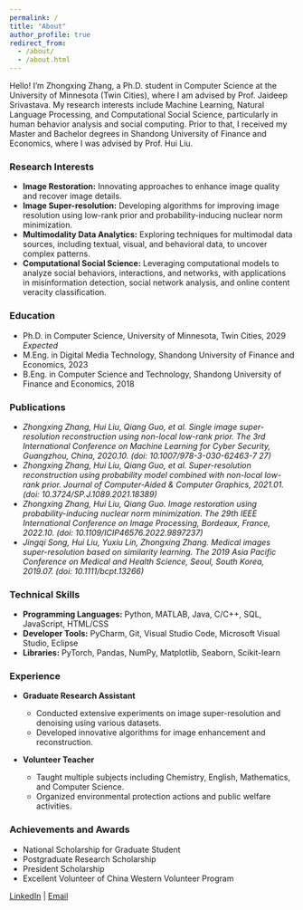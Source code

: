 ```yaml
---
permalink: /
title: "About"
author_profile: true
redirect_from: 
  - /about/
  - /about.html
---
```



Hello! I’m Zhongxing Zhang, a Ph.D. student in Computer Science at the University of Minnesota (Twin Cities), where I am advised by Prof. Jaideep Srivastava. My research interests include Machine Learning, Natural Language Processing, and Computational Social Science, particularly in human behavior analysis and social computing. Prior to that, I received my Master and Bachelor degrees in Shandong University of Finance and Economics, where I was advised by Prof. Hui Liu.

### Research Interests
- **Image Restoration:** Innovating approaches to enhance image quality and recover image details.
- **Image Super-resolution:** Developing algorithms for improving image resolution using low-rank prior and probability-inducing nuclear norm minimization.
- **Multimodality Data Analytics:** Exploring techniques for multimodal data sources, including textual, visual, and behavioral data, to uncover complex patterns.
- **Computational Social Science:** Leveraging computational models to analyze social behaviors, interactions, and networks, with applications in misinformation detection, social network analysis, and online content veracity classification.

### Education
- Ph.D. in Computer Science, University of Minnesota, Twin Cities, 2029 *Expected*
- M.Eng. in Digital Media Technology, Shandong University of Finance and Economics, 2023
- B.Eng. in Computer Science and Technology, Shandong University of Finance and Economics, 2018

### Publications
- *Zhongxing Zhang, Hui Liu, Qiang Guo, et al. Single image super-resolution reconstruction using non-local low-rank prior. The 3rd International Conference on Machine Learning for Cyber Security, Guangzhou, China, 2020.10. (doi: 10.1007/978-3-030-62463-7 27)*
- *Zhongxing Zhang, Hui Liu, Qiang Guo, et al. Super-resolution reconstruction using probability model combined with non-local low-rank prior. Journal of Computer-Aided & Computer Graphics, 2021.01. (doi: 10.3724/SP.J.1089.2021.18389)*
- *Zhongxing Zhang, Hui Liu, Qiang Guo. Image restoration using probability-inducing nuclear norm minimization. The 29th IEEE International Conference on Image Processing, Bordeaux, France, 2022.10. (doi: 10.1109/ICIP46576.2022.9897237)*
- *Jingqi Song, Hui Liu, Yuxiu Lin, Zhongxing Zhang. Medical images super-resolution based on similarity learning. The 2019 Asia Pacific Conference on Medical and Health Science, Seoul, South Korea, 2019.07. (doi: 10.1111/bcpt.13266)*

### Technical Skills
- **Programming Languages:** Python, MATLAB, Java, C/C++, SQL, JavaScript, HTML/CSS
- **Developer Tools:** PyCharm, Git, Visual Studio Code, Microsoft Visual Studio, Eclipse
- **Libraries:** PyTorch, Pandas, NumPy, Matplotlib, Seaborn, Scikit-learn

### Experience
- **Graduate Research Assistant**
  - Conducted extensive experiments on image super-resolution and denoising using various datasets.
  - Developed innovative algorithms for image enhancement and reconstruction.

- **Volunteer Teacher**
  - Taught multiple subjects including Chemistry, English, Mathematics, and Computer Science.
  - Organized environmental protection actions and public welfare activities.

### Achievements and Awards
- National Scholarship for Graduate Student
- Postgraduate Research Scholarship
- President Scholarship
- Excellent Volunteer of China Western Volunteer Program

[LinkedIn](https://linkedin.com/in/zhongxing-zhang-1956a02a5) | [Email](mailto:zhan8889@umn.edu)

<!--
This is the front page of a website that is powered by the [Academic Pages template](https://github.com/academicpages/academicpages.github.io) and hosted on GitHub pages. [GitHub pages](https://pages.github.com) is a free service in which websites are built and hosted from code and data stored in a GitHub repository, automatically updating when a new commit is made to the respository. This template was forked from the [Minimal Mistakes Jekyll Theme](https://mmistakes.github.io/minimal-mistakes/) created by Michael Rose, and then extended to support the kinds of content that academics have: publications, talks, teaching, a portfolio, blog posts, and a dynamically-generated CV. You can fork [this repository](https://github.com/academicpages/academicpages.github.io) right now, modify the configuration and markdown files, add your own PDFs and other content, and have your own site for free, with no ads! An older version of this template powers my own personal website at [stuartgeiger.com](http://stuartgeiger.com), which uses [this Github repository](https://github.com/staeiou/staeiou.github.io).

A data-driven personal website
======
Like many other Jekyll-based GitHub Pages templates, Academic Pages makes you separate the website's content from its form. The content & metadata of your website are in structured markdown files, while various other files constitute the theme, specifying how to transform that content & metadata into HTML pages. You keep these various markdown (.md), YAML (.yml), HTML, and CSS files in a public GitHub repository. Each time you commit and push an update to the repository, the [GitHub pages](https://pages.github.com/) service creates static HTML pages based on these files, which are hosted on GitHub's servers free of charge.

Many of the features of dynamic content management systems (like Wordpress) can be achieved in this fashion, using a fraction of the computational resources and with far less vulnerability to hacking and DDoSing. You can also modify the theme to your heart's content without touching the content of your site. If you get to a point where you've broken something in Jekyll/HTML/CSS beyond repair, your markdown files describing your talks, publications, etc. are safe. You can rollback the changes or even delete the repository and start over -- just be sure to save the markdown files! Finally, you can also write scripts that process the structured data on the site, such as [this one](https://github.com/academicpages/academicpages.github.io/blob/master/talkmap.ipynb) that analyzes metadata in pages about talks to display [a map of every location you've given a talk](https://academicpages.github.io/talkmap.html).

Getting started
======
1. Register a GitHub account if you don't have one and confirm your e-mail (required!)
1. Fork [this repository](https://github.com/academicpages/academicpages.github.io) by clicking the "fork" button in the top right. 
1. Go to the repository's settings (rightmost item in the tabs that start with "Code", should be below "Unwatch"). Rename the repository "[your GitHub username].github.io", which will also be your website's URL.
1. Set site-wide configuration and create content & metadata (see below -- also see [this set of diffs](http://archive.is/3TPas) showing what files were changed to set up [an example site](https://getorg-testacct.github.io) for a user with the username "getorg-testacct")
1. Upload any files (like PDFs, .zip files, etc.) to the files/ directory. They will appear at https://[your GitHub username].github.io/files/example.pdf.  
1. Check status by going to the repository settings, in the "GitHub pages" section

Site-wide configuration
------
The main configuration file for the site is in the base directory in [_config.yml](https://github.com/academicpages/academicpages.github.io/blob/master/_config.yml), which defines the content in the sidebars and other site-wide features. You will need to replace the default variables with ones about yourself and your site's github repository. The configuration file for the top menu is in [_data/navigation.yml](https://github.com/academicpages/academicpages.github.io/blob/master/_data/navigation.yml). For example, if you don't have a portfolio or blog posts, you can remove those items from that navigation.yml file to remove them from the header. 

Create content & metadata
------
For site content, there is one markdown file for each type of content, which are stored in directories like _publications, _talks, _posts, _teaching, or _pages. For example, each talk is a markdown file in the [_talks directory](https://github.com/academicpages/academicpages.github.io/tree/master/_talks). At the top of each markdown file is structured data in YAML about the talk, which the theme will parse to do lots of cool stuff. The same structured data about a talk is used to generate the list of talks on the [Talks page](https://academicpages.github.io/talks), each [individual page](https://academicpages.github.io/talks/2012-03-01-talk-1) for specific talks, the talks section for the [CV page](https://academicpages.github.io/cv), and the [map of places you've given a talk](https://academicpages.github.io/talkmap.html) (if you run this [python file](https://github.com/academicpages/academicpages.github.io/blob/master/talkmap.py) or [Jupyter notebook](https://github.com/academicpages/academicpages.github.io/blob/master/talkmap.ipynb), which creates the HTML for the map based on the contents of the _talks directory).

**Markdown generator**

I have also created [a set of Jupyter notebooks](https://github.com/academicpages/academicpages.github.io/tree/master/markdown_generator
) that converts a CSV containing structured data about talks or presentations into individual markdown files that will be properly formatted for the Academic Pages template. The sample CSVs in that directory are the ones I used to create my own personal website at stuartgeiger.com. My usual workflow is that I keep a spreadsheet of my publications and talks, then run the code in these notebooks to generate the markdown files, then commit and push them to the GitHub repository.

How to edit your site's GitHub repository
------
Many people use a git client to create files on their local computer and then push them to GitHub's servers. If you are not familiar with git, you can directly edit these configuration and markdown files directly in the github.com interface. Navigate to a file (like [this one](https://github.com/academicpages/academicpages.github.io/blob/master/_talks/2012-03-01-talk-1.md) and click the pencil icon in the top right of the content preview (to the right of the "Raw | Blame | History" buttons). You can delete a file by clicking the trashcan icon to the right of the pencil icon. You can also create new files or upload files by navigating to a directory and clicking the "Create new file" or "Upload files" buttons. 

Example: editing a markdown file for a talk
![Editing a markdown file for a talk](/images/editing-talk.png)

For more info
------
More info about configuring Academic Pages can be found in [the guide](https://academicpages.github.io/markdown/). The [guides for the Minimal Mistakes theme](https://mmistakes.github.io/minimal-mistakes/docs/configuration/) (which this theme was forked from) might also be helpful.
-->
